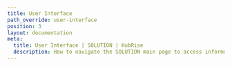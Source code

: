 ```yaml
---
title: User Interface
path_override: user-interface
position: 3
layout: documentation
meta:
  title: User Interface | SOLUTION | HubRise
  description: How to navigate the SOLUTION main page to access information about the orders and customise the behaviour of the bridge. Synchronise your data.
---
```

